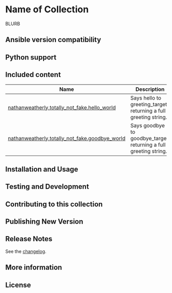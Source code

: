 <!-- Taking from community.general and community.kubernetes -->
# Name of Collection

BLURB

<!-- Nothing past the blurb is shown without opening full README -->

## Ansible version compatibility

## Python support

## Included content

<!--start collection content-->
Name | Description
--- | ---
[nathanweatherly.totally_not_fake.hello_world](https://github.com/nathanweatherly/totally-not-fake-ansible-collection/blob/main/docs/hello_world_module.rst)| Says hello to greeting_target, returning a full greeting string.
[nathanweatherly.totally_not_fake.goodbye_world](https://github.com/nathanweatherly/totally-not-fake-ansible-collection/blob/main/docs/goodbye_world_module.rst)| Says goodbye to goodbye_target, returning a full greeting string.
<!--end collection content-->

## Installation and Usage

## Testing and Development

## Contributing to this collection

## Publishing New Version

## Release Notes

See the [changelog](https://github.com/nathanweatherly/totally-not-fake-ansible-collection/blob/main/CHANGELOG.rst).

## More information

<!-- Community links -->
## License